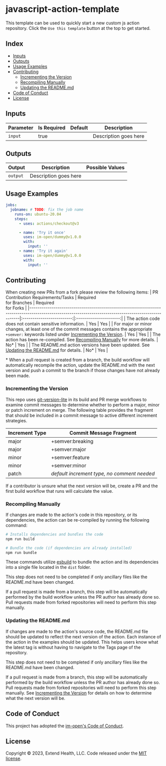 # javascript-action-template

This template can be used to quickly start a new custom js action repository.  Click the `Use this template` button at the top to get started.

## Index

- [Inputs](#inputs)
- [Outputs](#outputs)
- [Usage Examples](#usage-examples)
- [Contributing](#contributing)
  - [Incrementing the Version](#incrementing-the-version)
  - [Recompiling Manually](#recompiling-manually)
  - [Updating the README.md](#updating-the-readmemd)
- [Code of Conduct](#code-of-conduct)
- [License](#license)

## Inputs

| Parameter | Is Required | Default | Description           |
|-----------|-------------|---------|-----------------------|
| `input`   | true        |         | Description goes here |

## Outputs

| Output   | Description           | Possible Values |
|----------|-----------------------|-----------------|
| `output` | Description goes here |                 |

## Usage Examples

```yml
jobs:
  jobname: # TODO: fix the job name
    runs-on: ubuntu-20.04
    steps:
      - uses: actions/checkout@v3

      - name: 'Try it once'
        uses: im-open/dummy@v1.0.0
        with:
          input: ''
      - name: 'Try it again'
        uses: im-open/dummy@v1.0.0
        with:
          input: ''
```

## Contributing

When creating new PRs from a fork please review the following items:
| PR Contribution Requirements/Tasks                                                                                                                    | Required<br/>for Branches | Required<br/>for Forks |
|-------------------------------------------------------------------------------------------------------------------------------------------------------|:-------------------------:|:----------------------:|
| The action code does not contain sensitive information.                                                                                               |            Yes            |          Yes           |
| For major or minor changes, at least one of the commit messages contains the appropriate `+semver:` keywords listed under [Incrementing the Version]. |            Yes            |          Yes           |
| The action has been re-compiled.  See [Recompiling Manually] for more details.                                                                        |            No*            |          Yes           |
| The README.md action versions have been updated.  See [Updating the README.md] for details.                                                           |            No*            |          Yes           |

\* When a pull request is created from a branch, the build workflow will automatically recompile the action, update the README.md with the next version and push a commit to the branch if those changes have not already been made.

### Incrementing the Version

This repo uses [git-version-lite] in its build and PR merge workflows to examine commit messages to determine whether to perform a major, minor or patch increment on merge.  The following table provides the fragment that should be included in a commit message to active different increment strategies.

| Increment Type | Commit Message Fragment                     |
|----------------|---------------------------------------------|
| major          | +semver:breaking                            |
| major          | +semver:major                               |
| minor          | +semver:feature                             |
| minor          | +semver:minor                               |
| patch          | *default increment type, no comment needed* |

If a contributor is unsure what the next version will be, create a PR and the first build workflow that runs will calculate the value.

### Recompiling Manually

If changes are made to the action's code in this repository, or its dependencies, the action can be re-compiled by running the following command:

```sh
# Installs dependencies and bundles the code
npm run build

# Bundle the code (if dependencies are already installed)
npm run bundle
```

These commands utilize [esbuild] to bundle the action and its dependencies into a single file located in the `dist` folder.

This step does not need to be completed if only ancillary files like the README.md have been changed.

If a pull request is made from a branch, this step will be automatically performed by the build workflow unless the PR author has already done so.  Pull requests made from forked repositories will need to perform this step manually.  

### Updating the README.md

If changes are made to the action's source code, the README.md file should be updated to reflect the next version of the action.  Each instance of the action in the examples should be updated.  This helps users know what the latest tag is without having to navigate to the Tags page of the repository.

This step does not need to be completed if only ancillary files like the README.md have been changed.

If a pull request is made from a branch, this step will be automatically performed by the build workflow unless the PR author has already done so.  Pull requests made from forked repositories will need to perform this step manually.  See [Incrementing the Version] for details on how to determine what the next version will be.

## Code of Conduct

This project has adopted the [im-open's Code of Conduct](https://github.com/im-open/.github/blob/main/CODE_OF_CONDUCT.md).

## License

Copyright &copy; 2023, Extend Health, LLC. Code released under the [MIT license](LICENSE).

[git-version-lite]: https://github.com/im-open/git-version-lite
[esbuild]: https://esbuild.github.io/getting-started/#bundling-for-node
[Incrementing the Version]: #incrementing-the-version
[Recompiling Manually]: #recompiling-manually
[Updating the README.md]: #updating-the-readmemd
